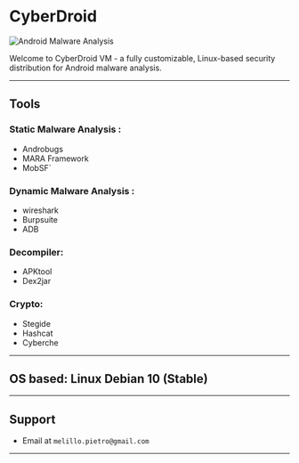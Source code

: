 # CyberDroid

![Android Malware Analysis ](https://www.tecnoandroid.it/wp-content/uploads/2020/11/malware-700x400.jpg)


Welcome to CyberDroid VM - a fully customizable, Linux-based security distribution for Android malware analysis.

---
## Tools

### Static Malware Analysis :
* Androbugs
* MARA Framework
* MobSF`
### Dynamic Malware Analysis : 
* wireshark
* Burpsuite
* ADB
### Decompiler: 
* APKtool 
* Dex2jar
### Crypto:
* Stegide
* Hashcat
* Cyberche
---

## OS based: Linux Debian 10 (Stable)
---

## Support


- Email at `melillo.pietro@gmail.com`</a>

---
